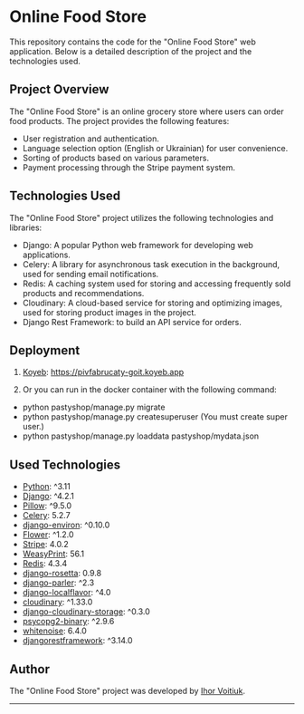 # Online Food Store

This repository contains the code for the "Online Food Store" web application. Below is a detailed description of the project and the technologies used.

## Project Overview

The "Online Food Store" is an online grocery store where users can order food products. The project provides the following features:

- User registration and authentication.
- Language selection option (English or Ukrainian) for user convenience.
- Sorting of products based on various parameters.
- Payment processing through the Stripe payment system.

## Technologies Used

The "Online Food Store" project utilizes the following technologies and libraries:

- Django: A popular Python web framework for developing web applications.
- Celery: A library for asynchronous task execution in the background, used for sending email notifications.
- Redis: A caching system used for storing and accessing frequently sold products and recommendations.
- Cloudinary: A cloud-based service for storing and optimizing images, used for storing product images in the project.
- Django Rest Framework: to build an API service for orders.

## Deployment
1. [Koyeb](https://pivfabrucaty-goit.koyeb.app/en/): https://pivfabrucaty-goit.koyeb.app

2. Or you can run in the docker container with the following command:
- python pastyshop/manage.py migrate
- python pastyshop/manage.py createsuperuser
(You must create super user.)
- python pastyshop/manage.py loaddata pastyshop/mydata.json


## Used Technologies

- [Python](https://www.python.org/): ^3.11
- [Django](https://www.djangoproject.com/): ^4.2.1
- [Pillow](https://python-pillow.org/): ^9.5.0
- [Celery](https://docs.celeryproject.org/): 5.2.7
- [django-environ](https://github.com/joke2k/django-environ): ^0.10.0
- [Flower](https://github.com/mher/flower): ^1.2.0
- [Stripe](https://stripe.com/): 4.0.2
- [WeasyPrint](https://weasyprint.org/): 56.1
- [Redis](https://redis.io/): 4.3.4
- [django-rosetta](https://github.com/mbi/django-rosetta): 0.9.8
- [django-parler](https://django-parler.readthedocs.io/): ^2.3
- [django-localflavor](https://django-localflavor.readthedocs.io/): ^4.0
- [cloudinary](https://cloudinary.com/): ^1.33.0
- [django-cloudinary-storage](https://pypi.org/project/django-cloudinary-storage/): ^0.3.0
- [psycopg2-binary](https://pypi.org/project/psycopg2-binary/): ^2.9.6
- [whitenoise](https://pypi.org/project/whitenoise/): 6.4.0
- [djangorestframework](https://www.django-rest-framework.org/): ^3.14.0

## Author

The "Online Food Store" project was developed by [Ihor Voitiuk](https://github.com/IhorVoitiuk).

---
